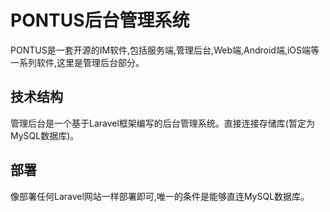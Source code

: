 # PONTUS后台管理系统

PONTUS是一套开源的IM软件,包括服务端,管理后台,Web端,Android端,iOS端等一系列软件,这里是管理后台部分。

## 技术结构

管理后台是一个基于Laravel框架编写的后台管理系统。直接连接存储库(暂定为MySQL数据库)。

## 部署

像部署任何Laravel网站一样部署即可,唯一的条件是能够直连MySQL数据库。
